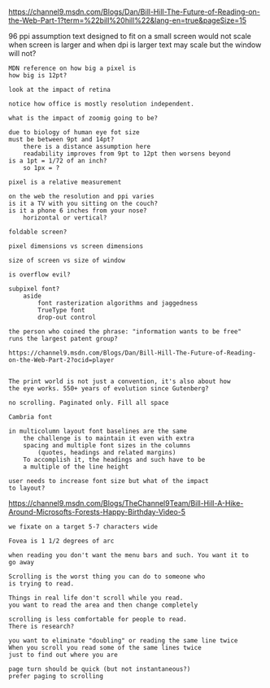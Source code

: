 https://channel9.msdn.com/Blogs/Dan/Bill-Hill-The-Future-of-Reading-on-the-Web-Part-1?term=%22bill%20hill%22&lang-en=true&pageSize=15

96 ppi assumption
	text designed to fit on a small screen would not scale
	when screen is larger and when dpi is larger
	text may scale but the window will not?

	MDN reference on how big a pixel is
	how big is 12pt?

	look at the impact of retina

	notice how office is mostly resolution independent.

	what is the impact of zoomig going to be?

	due to biology of human eye fot size
	must be between 9pt and 14pt?
		there is a distance assumption here
		readability improves from 9pt to 12pt then worsens beyond
	is a 1pt = 1/72 of an inch?
		so 1px = ?

	pixel is a relative measurement

	on the web the resolution and ppi varies
	is it a TV with you sitting on the couch?
	is it a phone 6 inches from your nose?
		horizontal or vertical?

	foldable screen?

	pixel dimensions vs screen dimensions

	size of screen vs size of window

	is overflow evil?

	subpixel font?
		aside
			font rasterization algorithms and jaggedness
			TrueType font
			drop-out control

	the person who coined the phrase: "information wants to be free"
	runs the largest patent group?

	https://channel9.msdn.com/Blogs/Dan/Bill-Hill-The-Future-of-Reading-on-the-Web-Part-2?ocid=player


	The print world is not just a convention, it's also about how
	the eye works. 550+ years of evolution since Gutenberg?

	no scrolling. Paginated only. Fill all space

	Cambria font

	in multicolumn layout font baselines are the same
		the challenge is to maintain it even with extra
		spacing and multiple font sizes in the columns
			(quotes, headings and related margins)
		To accomplish it, the headings and such have to be
		a multiple of the line height

	user needs to increase font size but what of the impact
	to layout?

https://channel9.msdn.com/Blogs/TheChannel9Team/Bill-Hill-A-Hike-Around-Microsofts-Forests-Happy-Birthday-Video-5

	we fixate on a target 5-7 characters wide

	Fovea is 1 1/2 degrees of arc

	when reading you don't want the menu bars and such. You want it to
	go away

	Scrolling is the worst thing you can do to someone who
	is trying to read.

	Things in real life don't scroll while you read.
	you want to read the area and then change completely

	scrolling is less comfortable for people to read.
	There is research?

	you want to eliminate "doubling" or reading the same line twice
	When you scroll you read some of the same lines twice
	just to find out where you are

	page turn should be quick (but not instantaneous?)
	prefer paging to scrolling
